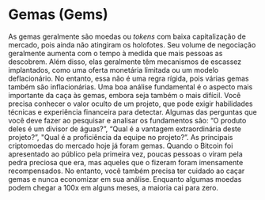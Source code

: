 # Gemas (Gems)

As gemas geralmente são moedas ou _tokens_ com baixa capitalização de mercado, pois ainda não atingiram os holofotes. Seu volume de negociação geralmente aumenta com o tempo à medida que mais pessoas as descobrem. Além disso, elas geralmente têm mecanismos de escassez implantados, como uma oferta monetária limitada ou um modelo deflacionário. No entanto, essa não é uma regra rígida, pois várias gemas também são inflacionárias. Uma boa análise fundamental é o aspecto mais importante da caça às gemas, embora seja também o mais difícil. Você precisa conhecer o valor oculto de um projeto, que pode exigir habilidades técnicas e experiência financeira para detectar. Algumas das perguntas que você deve fazer ao pesquisar e analisar os fundamentos são: “O produto deles é um divisor de águas?”, “Qual é a vantagem extraordinária deste projeto?”, "Qual é a proficiência da equipe no projeto?”. As principais criptomoedas do mercado hoje já foram gemas. Quando o Bitcoin foi apresentado ao público pela primeira vez, poucas pessoas o viram pela pedra preciosa que era, mas aqueles que o fizeram foram imensamente recompensados. No entanto, você também precisa ter cuidado ao caçar gemas e nunca economizar em sua análise. Enquanto algumas moedas podem chegar a 100x em alguns meses, a maioria cai para zero.
